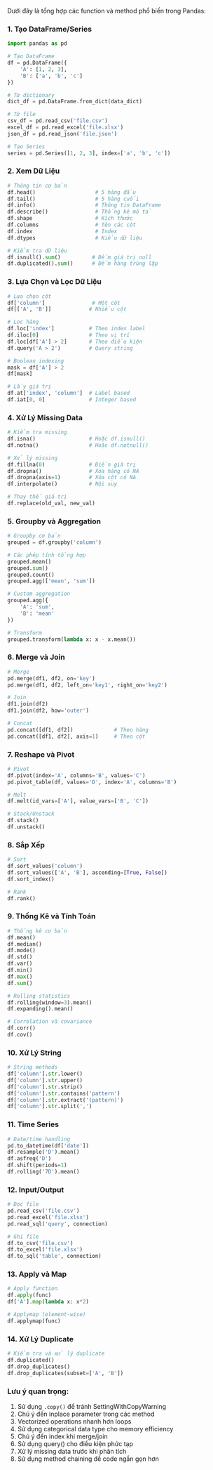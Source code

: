 Dưới đây là tổng hợp các function và method phổ biến trong Pandas:

### 1. Tạo DataFrame/Series

```python
import pandas as pd

# Tạo DataFrame
df = pd.DataFrame({
    'A': [1, 2, 3],
    'B': ['a', 'b', 'c']
})

# Từ dictionary
dict_df = pd.DataFrame.from_dict(data_dict)

# Từ file
csv_df = pd.read_csv('file.csv')
excel_df = pd.read_excel('file.xlsx')
json_df = pd.read_json('file.json')

# Tạo Series
series = pd.Series([1, 2, 3], index=['a', 'b', 'c'])
```

### 2. Xem Dữ Liệu

```python
# Thông tin cơ bản
df.head()                   # 5 hàng đầu
df.tail()                   # 5 hàng cuối
df.info()                   # Thông tin DataFrame
df.describe()               # Thống kê mô tả
df.shape                    # Kích thước
df.columns                  # Tên các cột
df.index                    # Index
df.dtypes                   # Kiểu dữ liệu

# Kiểm tra dữ liệu
df.isnull().sum()          # Đếm giá trị null
df.duplicated().sum()      # Đếm hàng trùng lặp
```

### 3. Lựa Chọn và Lọc Dữ Liệu

```python
# Lựa chọn cột
df['column']               # Một cột
df[['A', 'B']]            # Nhiều cột

# Lọc hàng
df.loc['index']           # Theo index label
df.iloc[0]                # Theo vị trí
df.loc[df['A'] > 2]       # Theo điều kiện
df.query('A > 2')         # Query string

# Boolean indexing
mask = df['A'] > 2
df[mask]

# Lấy giá trị
df.at['index', 'column']  # Label based
df.iat[0, 0]              # Integer based
```

### 4. Xử Lý Missing Data

```python
# Kiểm tra missing
df.isna()                 # Hoặc df.isnull()
df.notna()                # Hoặc df.notnull()

# Xử lý missing
df.fillna(0)              # Điền giá trị
df.dropna()               # Xóa hàng có NA
df.dropna(axis=1)         # Xóa cột có NA
df.interpolate()          # Nội suy

# Thay thế giá trị
df.replace(old_val, new_val)
```

### 5. Groupby và Aggregation

```python
# Groupby cơ bản
grouped = df.groupby('column')

# Các phép tính tổng hợp
grouped.mean()
grouped.sum()
grouped.count()
grouped.agg(['mean', 'sum'])

# Custom aggregation
grouped.agg({
    'A': 'sum',
    'B': 'mean'
})

# Transform
grouped.transform(lambda x: x - x.mean())
```

### 6. Merge và Join

```python
# Merge
pd.merge(df1, df2, on='key')
pd.merge(df1, df2, left_on='key1', right_on='key2')

# Join
df1.join(df2)
df1.join(df2, how='outer')

# Concat
pd.concat([df1, df2])             # Theo hàng
pd.concat([df1, df2], axis=1)     # Theo cột
```

### 7. Reshape và Pivot

```python
# Pivot
df.pivot(index='A', columns='B', values='C')
pd.pivot_table(df, values='D', index='A', columns='B')

# Melt
df.melt(id_vars=['A'], value_vars=['B', 'C'])

# Stack/Unstack
df.stack()
df.unstack()
```

### 8. Sắp Xếp

```python
# Sort
df.sort_values('column')
df.sort_values(['A', 'B'], ascending=[True, False])
df.sort_index()

# Rank
df.rank()
```

### 9. Thống Kê và Tính Toán

```python
# Thống kê cơ bản
df.mean()
df.median()
df.mode()
df.std()
df.var()
df.min()
df.max()
df.sum()

# Rolling statistics
df.rolling(window=3).mean()
df.expanding().mean()

# Correlation và covariance
df.corr()
df.cov()
```

### 10. Xử Lý String

```python
# String methods
df['column'].str.lower()
df['column'].str.upper()
df['column'].str.strip()
df['column'].str.contains('pattern')
df['column'].str.extract('(pattern)')
df['column'].str.split(',')
```

### 11. Time Series

```python
# Date/time handling
pd.to_datetime(df['date'])
df.resample('D').mean()
df.asfreq('D')
df.shift(periods=1)
df.rolling('7D').mean()
```

### 12. Input/Output

```python
# Đọc file
pd.read_csv('file.csv')
pd.read_excel('file.xlsx')
pd.read_sql('query', connection)

# Ghi file
df.to_csv('file.csv')
df.to_excel('file.xlsx')
df.to_sql('table', connection)
```

### 13. Apply và Map

```python
# Apply function
df.apply(func)
df['A'].map(lambda x: x*2)

# Applymap (element-wise)
df.applymap(func)
```

### 14. Xử Lý Duplicate

```python
# Kiểm tra và xử lý duplicate
df.duplicated()
df.drop_duplicates()
df.drop_duplicates(subset=['A', 'B'])
```

### Lưu ý quan trọng:

1. Sử dụng `.copy()` để tránh SettingWithCopyWarning
2. Chú ý đến inplace parameter trong các method
3. Vectorized operations nhanh hơn loops
4. Sử dụng categorical data type cho memory efficiency
5. Chú ý đến index khi merge/join
6. Sử dụng query() cho điều kiện phức tạp
7. Xử lý missing data trước khi phân tích
8. Sử dụng method chaining để code ngắn gọn hơn
